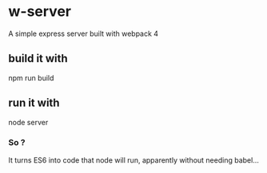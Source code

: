 # w-server
A simple express server built with webpack 4

## build it with

npm run build

## run it with

node server

### So ?

It turns ES6 into code that node will run, apparently without needing babel...
